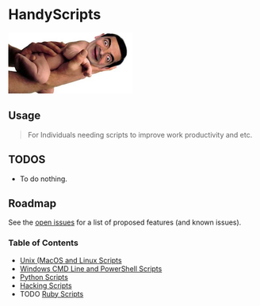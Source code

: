 # HandyScripts
![](/img/bean.jpg)

## Usage

> For Individuals needing scripts to improve work productivity and etc.


## TODOS

- To do nothing.

## Roadmap

See the [open issues](https://github.com/austinsonger/HandyScripts/issues) for a list of proposed features (and known issues).


### Table of Contents

- [Unix (MacOS and Linux Scripts](https://github.com/austinsonger/HandyScripts/tree/master/Linux.Bash.MacOS)
- [Windows CMD Line and PowerShell Scripts](https://github.com/austinsonger/HandyScripts/tree/master/CMD.and.PS)
- [Python Scripts](https://github.com/austinsonger/HandyScripts/tree/master/Python)
- [Hacking Scripts](/Hacking)
- TODO [Ruby Scripts]()

